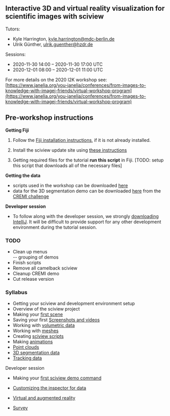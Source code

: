 ##  Interactive 3D and virtual reality visualization for scientific images with sciview

Tutors:

- Kyle Harrington, kyle.harrington@mdc-berlin.de
- Ulrik Günther, ulrik.guenther@hzdr.de

Sessions: 	

- 2020-11-30 14:00 	 –  	2020-11-30 17:00 UTC
- 2020-12-01 08:00 	 –  	2020-12-01 11:00 UTC

For more details on the 2020 I2K workshop see: [https://www.janelia.org/you-janelia/conferences/from-images-to-knowledge-with-imagej-friends/virtual-workshop-program](https://www.janelia.org/you-janelia/conferences/from-images-to-knowledge-with-imagej-friends/virtual-workshop-program)

## Pre-workshop instructions

**Getting Fiji**

1. Follow the [Fiji installation instructions](https://docs.scenery.graphics/sciview/installation/installing-fiji), if it is not already installed.

2. Install the sciview update site using [these instructions](https://docs.scenery.graphics/sciview/installation/installing-the-sciview-plugin-for-fiji)

3. Getting required files for the tutorial **run this script** in Fiji. [TODO: setup this script that downloads all of the necessary files]

**Getting the data**

- scripts used in the workshop can be downloaded [here](https://github.com/kephale/sciview-i2k/tree/main/scripts)
- data for the 3D segmentation demo can be downloaded [here](https://cremi.org/static/data/sample_A_20160501.hdf) from the [CREMI challenge](https://cremi.org)

**Developer session**

- To follow along with the developer session, we strongly [downloading IntelliJ](https://www.jetbrains.com/idea/download/). It will be difficult to provide support for any other development environment during the tutorial session.

### TODO

- Clean up menus  
-- grouping of demos  
- Finish scripts  
- Remove all camelback sciview
- Cleanup CREMI demo
- Cut release version

### Syllabus

- Getting your sciview and development environment setup
- Overview of the sciview project
- Making your [first scene](../basics/first-scene.md)
- Saving your first [Screenshots and videos](../basics/screenshots-and-videos.md)
- Working with [volumetric data](../basics/volumetric-data.md)
- Working with [meshes](../image-analysis/mesh-processing.md)
- Creating [sciview scripts](../scripting/first-scripts.md)
- Making [animations](../scripting/animations.md)
- [Point clouds](../complex-data/point-clouds.md)
- [3D segmentation data](../complex-data/segmentations.md)
- [Tracking data](../complex-data/tracking.md)

Developer session

- Making your [first sciview demo command](../development/first-demo-command.md)
- [Customizing the inspector for data](../development/customizing-inspector.md)
- [Virtual and augmented reality](../XR/VR-AR.md)

- [Survey](../surveys/i2k-2020.md)
